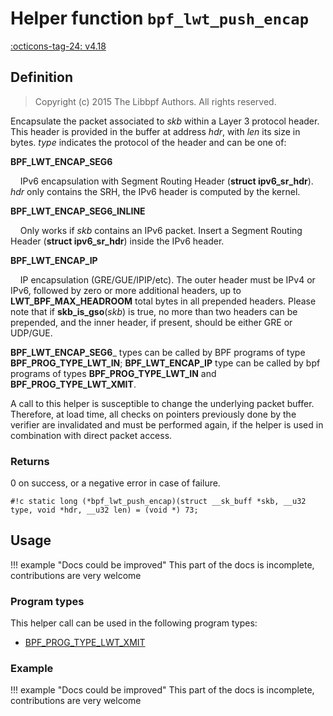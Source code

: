 # Helper function `bpf_lwt_push_encap`

<!-- [FEATURE_TAG](bpf_lwt_push_encap) -->
[:octicons-tag-24: v4.18](https://github.com/torvalds/linux/commit/fe94cc290f535709d3c5ebd1e472dfd0aec7ee79)
<!-- [/FEATURE_TAG] -->

## Definition

> Copyright (c) 2015 The Libbpf Authors. All rights reserved.


<!-- [HELPER_FUNC_DEF] -->
Encapsulate the packet associated to _skb_ within a Layer 3 protocol header. This header is provided in the buffer at address _hdr_, with _len_ its size in bytes. _type_ indicates the protocol of the header and can be one of:

**BPF_LWT_ENCAP_SEG6**

&nbsp;&nbsp;&nbsp;&nbsp;IPv6 encapsulation with Segment Routing Header (**struct ipv6_sr_hdr**). _hdr_ only contains the SRH, the IPv6 header is computed by the kernel.

**BPF_LWT_ENCAP_SEG6_INLINE**

&nbsp;&nbsp;&nbsp;&nbsp;Only works if _skb_ contains an IPv6 packet. Insert a Segment Routing Header (**struct ipv6_sr_hdr**) inside the IPv6 header.

**BPF_LWT_ENCAP_IP**

&nbsp;&nbsp;&nbsp;&nbsp;IP encapsulation (GRE/GUE/IPIP/etc). The outer header must be IPv4 or IPv6, followed by zero or more additional headers, up to **LWT_BPF_MAX_HEADROOM** total bytes in all prepended headers. Please note that if **skb_is_gso**(_skb_) is true, no more than two headers can be prepended, and the inner header, if present, should be either GRE or UDP/GUE.

**BPF_LWT_ENCAP_SEG6**\_ types can be called by BPF programs of type **BPF_PROG_TYPE_LWT_IN**; **BPF_LWT_ENCAP_IP** type can be called by bpf programs of types **BPF_PROG_TYPE_LWT_IN** and **BPF_PROG_TYPE_LWT_XMIT**.

A call to this helper is susceptible to change the underlying packet buffer. Therefore, at load time, all checks on pointers previously done by the verifier are invalidated and must be performed again, if the helper is used in combination with direct packet access.

### Returns

0 on success, or a negative error in case of failure.

`#!c static long (*bpf_lwt_push_encap)(struct __sk_buff *skb, __u32 type, void *hdr, __u32 len) = (void *) 73;`
<!-- [/HELPER_FUNC_DEF] -->

## Usage

!!! example "Docs could be improved"
    This part of the docs is incomplete, contributions are very welcome

### Program types

This helper call can be used in the following program types:

<!-- DO NOT EDIT MANUALLY -->
<!-- [HELPER_FUNC_PROG_REF] -->
 * [BPF_PROG_TYPE_LWT_XMIT](../program-type/BPF_PROG_TYPE_LWT_XMIT.md)
<!-- [/HELPER_FUNC_PROG_REF] -->

### Example

!!! example "Docs could be improved"
    This part of the docs is incomplete, contributions are very welcome
